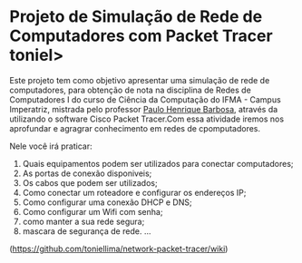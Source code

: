 # Projeto de Simulação de Rede de Computadores com Packet Tracer toniel>
Este projeto tem como objetivo apresentar uma simulação de rede de computadores, para obtenção de nota na disciplina de Redes de Computadores I do curso de Ciência da Computação do IFMA - Campus Imperatriz, mistrada pelo professor [Paulo Henrique Barbosa](https://github.com/agenteph), através da utilizando o software Cisco Packet Tracer.Com essa atividade iremos nos aprofundar e agragrar conhecimento em redes de cpomputadores.

Nele você irá praticar:

1. Quais equipamentos podem ser utilizados para conectar computadores;
2. As portas de conexão disponiveis;
3. Os cabos que podem ser utilizados;
4. Como conectar um roteadore e configurar os endereços IP;
5. Como configurar uma conexão DHCP e DNS;
6. Como configurar um Wifi com senha;
7. como manter a sua rede segura;
8. mascara de segurança de rede.
...

(https://github.com/toniellima/network-packet-tracer/wiki)
